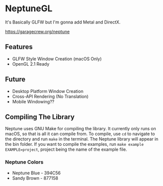 # NeptuneGL
It's Basically GLFW but I'm gonna add Metal and DirectX.

https://garagecrew.org/neptune

## Features
* GLFW Style Window Creation (macOS Only)
* OpenGL 2.1 Ready

## Future
* Desktop Platform Window Creation
* Cross-API Rendering (No Translation)
* Mobile Windowing??

## Compiling The Library
Neptune uses GNU Make for compiling the library. It currently only runs on macOS, so that is all it can compile from. To compile, use `cd` to navigate to the directory and run `make` in the terminal. The Neptune library will appear in the bin folder. If you want to compile the examples, run `make example EXAMPLE=project`, project being the name of the example file.

### Neptune Colors
* Neptune Blue - 394C56
* Sandy Brown - 877158

